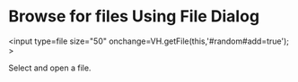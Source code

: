 Browse for files Using File Dialog
===

<input type=file size="50" onchange=VH.getFile(this,'#random#add=true'); >


Select and open a file.


<!--
2014-11-23 ~ Theo Armour ~ CC license
-->